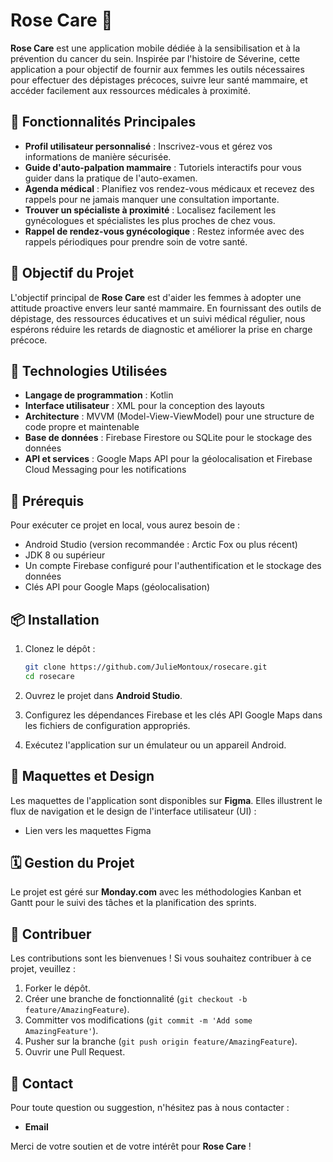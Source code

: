 # Rose Care 🌹

**Rose Care** est une application mobile dédiée à la sensibilisation et à la prévention du cancer du sein. Inspirée par l'histoire de Séverine, cette application a pour objectif de fournir aux femmes les outils nécessaires pour effectuer des dépistages précoces, suivre leur santé mammaire, et accéder facilement aux ressources médicales à proximité.

## 🌟 Fonctionnalités Principales

- **Profil utilisateur personnalisé** : Inscrivez-vous et gérez vos informations de manière sécurisée.
- **Guide d'auto-palpation mammaire** : Tutoriels interactifs pour vous guider dans la pratique de l'auto-examen.
- **Agenda médical** : Planifiez vos rendez-vous médicaux et recevez des rappels pour ne jamais manquer une consultation importante.
- **Trouver un spécialiste à proximité** : Localisez facilement les gynécologues et spécialistes les plus proches de chez vous.
- **Rappel de rendez-vous gynécologique** : Restez informée avec des rappels périodiques pour prendre soin de votre santé.

## 🎯 Objectif du Projet

L'objectif principal de **Rose Care** est d'aider les femmes à adopter une attitude proactive envers leur santé mammaire. En fournissant des outils de dépistage, des ressources éducatives et un suivi médical régulier, nous espérons réduire les retards de diagnostic et améliorer la prise en charge précoce.

## 🚀 Technologies Utilisées

- **Langage de programmation** : Kotlin
- **Interface utilisateur** : XML pour la conception des layouts
- **Architecture** : MVVM (Model-View-ViewModel) pour une structure de code propre et maintenable
- **Base de données** : Firebase Firestore ou SQLite pour le stockage des données
- **API et services** : Google Maps API pour la géolocalisation et Firebase Cloud Messaging pour les notifications

## 🔧 Prérequis

Pour exécuter ce projet en local, vous aurez besoin de :

- Android Studio (version recommandée : Arctic Fox ou plus récent)
- JDK 8 ou supérieur
- Un compte Firebase configuré pour l'authentification et le stockage des données
- Clés API pour Google Maps (géolocalisation)

## 📦 Installation

1. Clonez le dépôt :

   ```bash
   git clone https://github.com/JulieMontoux/rosecare.git
   cd rosecare
   ```

2. Ouvrez le projet dans **Android Studio**.

3. Configurez les dépendances Firebase et les clés API Google Maps dans les fichiers de configuration appropriés.

4. Exécutez l'application sur un émulateur ou un appareil Android.

## 🎨 Maquettes et Design

Les maquettes de l'application sont disponibles sur **Figma**. Elles illustrent le flux de navigation et le design de l'interface utilisateur (UI) :

- Lien vers les maquettes Figma

## 🗓️ Gestion du Projet

Le projet est géré sur **Monday.com** avec les méthodologies Kanban et Gantt pour le suivi des tâches et la planification des sprints.

## 🤝 Contribuer

Les contributions sont les bienvenues ! Si vous souhaitez contribuer à ce projet, veuillez :

1. Forker le dépôt.
2. Créer une branche de fonctionnalité (`git checkout -b feature/AmazingFeature`).
3. Committer vos modifications (`git commit -m 'Add some AmazingFeature'`).
4. Pusher sur la branche (`git push origin feature/AmazingFeature`).
5. Ouvrir une Pull Request.

## 📧 Contact

Pour toute question ou suggestion, n'hésitez pas à nous contacter :

- **Email**

Merci de votre soutien et de votre intérêt pour **Rose Care** !
